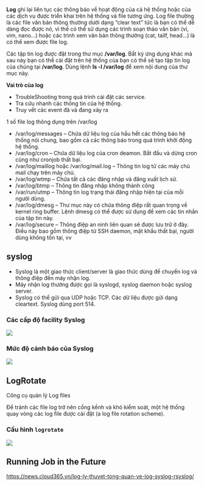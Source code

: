 **Log** ghi lại liên tục các thông báo về hoạt động của cả hệ thống hoặc của các dịch vụ được triển khai trên hệ thống và file tương ứng. Log file thường là các file văn bản thông thường dưới dạng “clear text” tức là bạn có thể dễ dàng đọc được nó, vì thế có thể sử dụng các trình soạn thảo văn bản (vi, vim, nano…) hoặc các trình xem văn bản thông thường (cat, tailf, head…) là có thể xem được file log.

Các tập tin log được đặt trong thư mục **/var/log**. Bất kỳ ứng dụng khác mà sau này bạn có thể cài đặt trên hệ thống của bạn có thể sẽ tạo tập tin log của chúng tại **/var/log**. Dùng lệnh **ls -l /var/log** để xem nội dung của thư mục này.

**Vai trò của log**
- TroubleShooting trong quá trình cài đặt các service.
- Tra cứu nhanh các thông tin của hệ thống.
- Truy vết các event đã và đang xảy ra

1 số file log thông dụng trên /var/log

- /var/log/messages – Chứa dữ liệu log của hầu hết các thông báo hệ thống nói chung, bao gồm cả các thông báo trong quá trình khởi động hệ thống.
- /var/log/cron – Chứa dữ liệu log của cron deamon. Bắt đầu và dừng cron cũng như cronjob thất bại.
- /var/log/maillog hoặc /var/log/mail.log – Thông tin log từ các máy chủ mail chạy trên máy chủ.
- /var/log/wtmp – Chứa tất cả các đăng nhập và đăng xuất lịch sử.
- /var/log/btmp – Thông tin đăng nhập không thành công
- /var/run/utmp – Thông tin log trạng thái đăng nhập hiện tại của mỗi người dùng.
- /var/log/dmesg – Thư mục này có chứa thông điệp rất quan trọng về kernel ring buffer. Lệnh dmesg có thể được sử dụng để xem các tin nhắn của tập tin này.
- /var/log/secure – Thông điệp an ninh liên quan sẽ được lưu trữ ở đây. Điều này bao gồm thông điệp từ SSH daemon, mật khẩu thất bại, người dùng không tồn tại, vv

## syslog
- Syslog là một giao thức client/server là giao thức dùng để chuyển log và thông điệp đến máy nhận log. 
- Máy nhận log thường được gọi là syslogd, syslog daemon hoặc syslog server. 
- Syslog có thể gửi qua UDP hoặc TCP. Các dữ liệu được gửi dạng cleartext. Syslog dùng port 514.


### Các cấp độ facility Syslog
![](blob:https://chat.zalo.me/e4064668-f402-4fac-95c1-3851b230039e)


### Mức độ cảnh báo của Syslog
![](blob:https://chat.zalo.me/29e29a8e-87c4-4f30-af98-b71b2ba67c65)


## LogRotate
Công cụ quản lý Log files

Để tránh các file log trở nên cồng kềnh và khó kiểm soát, một hệ thống quay vòng các log file được cài đặt (a log file rotation scheme).


### Cấu hình `logrotate`
![](blob:https://chat.zalo.me/a013eb9b-bd23-499e-bed4-bb89469c3562)

## Running Job in the Future





















https://news.cloud365.vn/log-ly-thuyet-tong-quan-ve-log-syslog-rsyslog/

